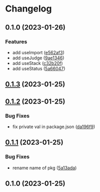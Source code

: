 # Changelog

## 0.1.0 (2023-01-26)


### Features

* add useImport ([e562af3](https://github.com/dev-standard/hooks/commit/e562af3fd77afe57183cf56941d67ee1fcba911b))
* add useJudge ([9ae1346](https://github.com/dev-standard/hooks/commit/9ae1346da7f21a45306d65b1757d0de2ae4fb858))
* add useStack ([c32b20f](https://github.com/dev-standard/hooks/commit/c32b20f50f6800b8b91af3dfd0b1b70896ddeb31))
* add useStatus ([5a66047](https://github.com/dev-standard/hooks/commit/5a660477f9f085cc193a50a5c354875d6ca23f84))

## [0.1.3](https://github.com/dev-standard/template-ts/compare/0.1.2...0.1.3) (2023-01-25)

## [0.1.2](https://github.com/dev-standard/template-ts/compare/0.1.1...0.1.2) (2023-01-25)


### Bug Fixes

* fix private val in package.json ([da196f9](https://github.com/dev-standard/template-ts/commit/da196f9c8fe5ac6e2e3c5a93ab9b6afff59f4c87))

## [0.1.1](https://github.com/dev-standard/template-ts/compare/0.1.0...0.1.1) (2023-01-25)


### Bug Fixes

* rename name of pkg ([5a13ada](https://github.com/dev-standard/template-ts/commit/5a13ada7de77dcceec4f4673b08a9ed02b71e983))

## 0.1.0 (2023-01-25)